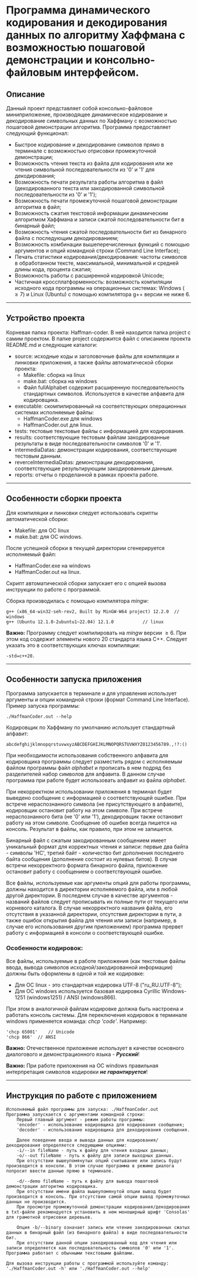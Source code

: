 # Программа динамического кодирования и декодирования данных по алгоритму Хаффмана с возможностью пошаговой демонстрации и консольно-файловым интерфейсом.

## Описание

Данный проект представляет собой консольно-файловое миниприложение, производящее динамическое кодирование и декодирование символьных данных 
по Хаффману с возможностью пошаговой демонстрации алгоритма. Программа предоставляет следующий функционал:

- Быстрое кодирование и декодирование символов прямо в терминале с возможностью отрисовки промежуточной демонстрации;
- Возможность чтения текста из файла для кодирования или же чтения символьной последовательности из '0' и '1' для декодирования;
- Возможность печати результата работы алгоритма в файл (декодированного текста или закодированной символьной последовательности из '0' и '1');
- Возможность печати промежуточной пошаговой демонстрации алгоритма в файл;
- Возможность сжатия текстовой информации динамическим алгоритмом Хаффмана и записи сжатой последовательности бит в бинарный файл;
- Возможность чтения сжатой последовательности бит из бинарного файла с последующим декодированием;
- Возможность комбинации вышеперечисленных функций с помощью аргументов и опций командной строки (Command Line Interface);
- Печать статистики кодирования/декодирования: частоты символов в обработанном тексте, максимальной, минимальной и средней длины кода, процента сжатия;
- Возможность работы с расширенной кодировкой Unicode;
- Частичная кроссплатформенность: возможность компиляции исходного кода программы на операционных системах: Windows ($\geq 7$) и Linux (Ubuntu) с помощью компилятора g++ версии не ниже 6.

---
## Устройство проекта

Корневая папка проекта: Haffman-coder. В ней находится папка project с самим проектом.
В папке project содержится файл с описанием проекта README.md и следующие каталоги:

- source: исходные коды и заголовочные файлы для компиляции и линковки приложения, а также файлы автоматической сборки проекта:
    * Makefile: сборка на linux
    * make.bat: сборка на windows
    * Файл fullAlphabet содержит расширенную последовательность стандартных символов. Используется в качестве алфавита для кодировщика.
- executable: скомпилированный на соответствующих операционных системах исполняемые файлы:
    * HaffmanCoder.exe для windows
    * HaffmanCoder.out для linux.
- tests: тестовые текстовые файлы с информацией для кодирования.
- results: соответствующие тестовым файлам закодированные результаты в виде последовательности символов '0' и '1'.
- intermediaDatas: демонстрации кодирования, соответствующие тестовым данным.
- reverceIntermediaDatas: демонстрации декодирования, соответствующие результирующим закодированным данным.
- reports: отчеты о проделанной в рамках проекта работе.

---
## Особенности сборки проекта

Для компиляции и линковки следует использовать скрипты автоматической сборки:
- Makefile: для ОС linux
- make.bat: для ОС windows.

После успешной сборки в текущей директории сгенерируется исполняемый файл:
- HaffmanCoder.exe на windows
- HaffmanCoder.out на linux.

Скрипт автоматической сборки запускает его с опцией вызова инструкции по работе с программой.

Сборка производилась с помощью компилятора *mingw*:

	g++ (x86_64-win32-seh-rev2, Built by MinGW-W64 project) 12.2.0 	// windows
	g++ (Ubuntu 12.1.0-2ubuntu1~22.04) 12.1.0 			// linux

**Важно:** 
Программу следует компилировать на *mingw* версии $\geq 6$. При этом код содержит элементы нового 20 стандарта языка C++. 
Следует указать это в соответствующих ключах компиляции:

	-std=c++20.

---
## Особенности запуска приложения

Программа запускается в терминале и для управления использует аргументы и опции командной строки (формат Command Line Interface). 
Пример запуска программы:

	./HaffmanCoder.out --help

Кодировщик по Хаффману по умолчанию использует стандартный алфавит:

	abcdefghijklmnopqrstuvwxyzABCDEFGHIJKLMNOPQRSTUVWXYZ0123456789.,!?:() 

При необходимости использования собственного алфавита для кодировщика программы следует разместить рядом с исполняемым файлом программы файл *alphabet* и прописать в нем подряд без разделителей набор символов для алфавита.
В данном случае программа при работе будет использовать алфавит из файла *alphabet*.

При некорректном использовании приложения в терминал будет выведено сообщение с информацией о соответствующей ошибке. 
При встрече нераспознанного символа (не присутствующего в алфавите), кодировщик остановит работу на этом символе.
При встрече нераспознанного бита (не '0' или '1'), декодировщик также остановит работу на этом символе.
Сообщение об ошибке всегда пишется на консоль. Результат в файлы, как правило, при этом не запишется.

Бинарный файл с сжатым закодированным сообщением имеет уникальный формат для корректных чтения и записи: 
первые два байта - символы 'HC', третий байт - количество бит дополнения последнего байта сообщения (дополнение состоит из нулевых битов).
В случае встречи некорректного формата бинарного файла, приложение остановит работу с сообщением о соответствующей ошибке.

Все файлы, используемые как аргументы опций для работы программы, должны находится в директории исполняемого файла, или в любой другой директории.
В последнем случае в качестве аргументов - названий файлов следует прописывать их полные пути от текущего или корневого каталога.
В случае некорректного названия файла, его отсутствия в указанной директории, отсутствия директории в пути, а также ошибок открытия файла 
для чтения или записи (например, в случае его использования другим приложением) программа прервет работу с информацией в консоли о соответствующей ошибке.

### Особенности кодировок:

Все файлы, используемые в работе приложения (как текстовые файлы ввода, вывода символов исходной/закодированной информации) должны быть оформлены в одной и той же кодировке:
- Для ОС linux - это стандартная кодировка UTF-8 ("ru_RU.UTF-8");
- Для ОС windows используется базовая кодировка Cyrillic Windows-1251 (windows1251) / ANSI (windows866). 

При этом в аналогичной файлам кодировке должна быть настроена и работать консоль системы. 
Для переключения кодировок в терминале windows применяется команда: *chcp 'code'*. Например:

	'chcp 65001'	// Unicode
	'chcp 866'	// ANSI

**Важно:** Отечественное приложение использует в качестве основного диалогового и демонстрационного языка - ***Русский***!

**Важно:** При работе приложения на ОС windows правильная интерпретация символов кодировки ***не гарантируется***!

---
## Инструкция по работе с приложением

	Исполняемый файл программы для запуска: ./HaffmanCoder.out
	Программа запускается с аргументами командной строки:
	    Первый главный аргумент - режим работы программы:
		'encoder' - использование кодировщика для кодирования сообщения;
		'decoder' - использование кодировщика для декодирования сообщения.

	    Далее поведение ввода и вывода данных для кодирования/декодирования определяется следующими опциями:
		-i/--in fileName - путь к файлу для чтения входных данных;
		-o/--out fileName - путь к файлу для записи выходных данных.
		При отсутствии вышеупомянутых опций считывание или запись будут производится в консоли. В этом случае программа в режиме диалога попросит ввести данные прямо в терминале.

		-d/--demo fileName - путь к файлу для вывода пошаговой демонстрации алгоритма кодировщика.
		При отсутствии имени файла вышеупомянутой опции вывод будет производится в консоль. При отсутствии самой опции вывод промежуточных данных не производится.
		При просмотре промежуточной демонстрации кодирования/декодирования в txt-файле рекомендуется установить в нем моноширный шрифт 'Consolas' для грамотной отрисовки деревьев.

		Опция -b/--binary означает запись или чтение закодированных сжатых данных в бинарный файл (из бинарного файла) в виде последовательности бит.
		При отсутствии данной опции закодированный код для чтения или записи определяется как последовательность символов '0' или '1'. Программа работает с обычными текстовыми файлами.

	Для вызова инструкции работы с программой используйте команду: './HaffmanCoder.out -h' или './HaffmanCoder.out --help'
